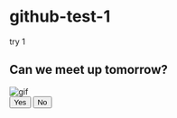 # github-test-1
try 1
<!DOCTYPE html>
<html lang="en">
<head>
    <meta charset="UTF-8">
    <meta name="viewport" content="width=device-width, initial-scale=1.0">
    <title>message for you</title>
    <link rel="stylesheet" href="style.css"/>
</head>
<body>
    <div class="wrapper">
        <h2 class="question">Can we meet up tomorrow?</h2>
        <img class="gif" alt="gif" src="[https://media.giphy.com/media/FTGah7Mx3ss04PcasF/giphy.gif"/>
        <div class="btn-group">
            <button class="maybe-btn">Yes</button>
            <button class="yes-btn">No</button>
        </div>
    </div>
    <script src="script.js"></script>
</body>
</html>
